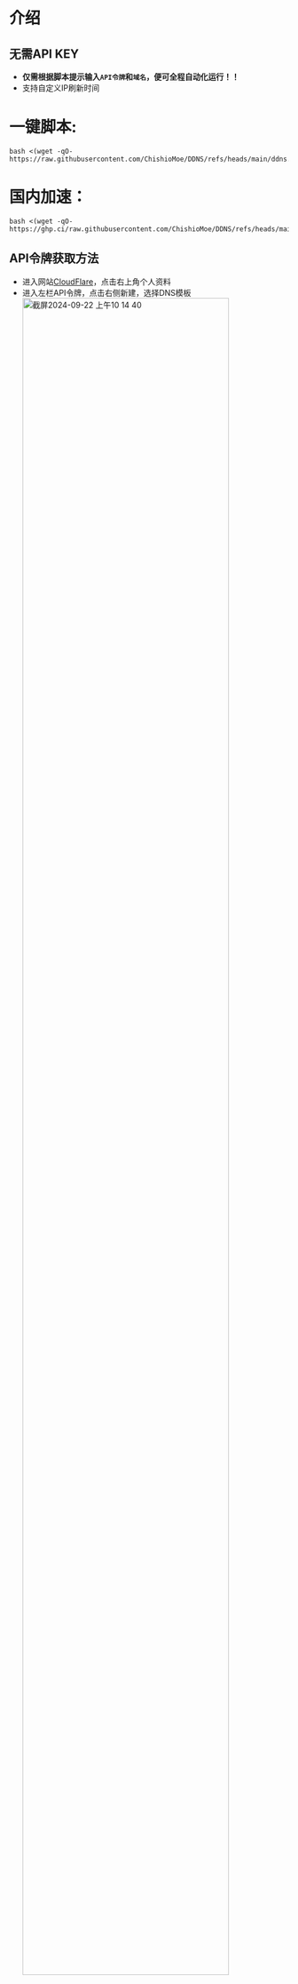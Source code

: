 # 介绍
## 无需API KEY
- **仅需根据脚本提示输入`API令牌`和`域名`，便可全程自动化运行！！**<br>
- 支持自定义IP刷新时间
# 一键脚本:

```
bash <(wget -qO- https://raw.githubusercontent.com/ChishioMoe/DDNS/refs/heads/main/ddns.sh)
```
# 国内加速：

```
bash <(wget -qO- https://ghp.ci/raw.githubusercontent.com/ChishioMoe/DDNS/refs/heads/main/ddns.sh)
```
## API令牌获取方法
- 进入网站[CloudFlare](https://dash.cloudflare.com)，点击右上角个人资料
- 进入左栏API令牌，点击右侧新建，选择DNS模板 <br>
    <img width="88%" alt="截屏2024-09-22 上午10 14 40" src="https://github.com/user-attachments/assets/348e91e8-4a60-429a-81be-8f639c331886">
- 如下配置即可 <br>
    <img width="88%" alt="截屏2024-09-22 上午10 20 01" src="https://github.com/user-attachments/assets/74511407-0bfd-487c-98a5-d0053fc8ad77">
